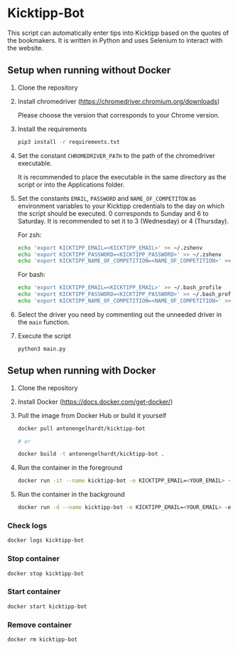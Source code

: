# Kicktipp-Bot

This script can automatically enter tips into Kicktipp based on the quotes of the bookmakers. It is written in Python and uses Selenium to interact with the website.

## Setup when running without Docker

1. Clone the repository

2. Install chromedriver (<https://chromedriver.chromium.org/downloads>)

    Please choose the version that corresponds to your Chrome version.

3. Install the requirements

    ```bash
    pip3 install -r requirements.txt
    ```

4. Set the constant `CHROMEDRIVER_PATH` to the path of the chromedriver executable.

    It is recommended to place the executable in the same directory as the script or into the Applications folder.

5. Set the constants `EMAIL`, `PASSWORD` and `NAME_OF_COMPETITON` as environment variables to your Kicktipp credentials to the day on which the script should be executed. 0 corresponds to Sunday and 6 to Saturday. It is recommended to set it to 3 (Wednesday) or 4 (Thursday).

    For zsh:

    ```bash
    echo 'export KICKTIPP_EMAIL=<KICKTIPP_EMAIL>' >> ~/.zshenv  
    echo 'export KICKTIPP_PASSWORD=<KICKTIPP_PASSWORD>' >> ~/.zshenv   
    echo 'export KICKTIPP_NAME_OF_COMPETITION=<NAME_OF_COMPETITION>' >> ~/.zshenv
    ```

    For bash:

    ```bash
    echo 'export KICKTIPP_EMAIL=<KICKTIPP_EMAIL>' >> ~/.bash_profile      
    echo 'export KICKTIPP_PASSWORD=<KICKTIPP_PASSWORD>' >> ~/.bash_profile  
    echo 'export KICKTIPP_NAME_OF_COMPETITION=<NAME_OF_COMPETITION>' >> ~/.bash_profile
    ```

6. Select the driver you need by commenting out the unneeded driver in the `main` function.

7. Execute the script

    ```python3 main.py```

## Setup when running with Docker

1. Clone the repository

2. Install Docker (<https://docs.docker.com/get-docker/>)

3. Pull the image from Docker Hub or build it yourself

    ```bash
    docker pull antonengelhardt/kicktipp-bot

    # or 

    docker build -t antonengelhardt/kicktipp-bot .
    ```

4. Run the container in the foreground

    ```bash
    docker run -it --name kicktipp-bot -e KICKTIPP_EMAIL=<YOUR_EMAIL> -e KICKTIPP_PASSWORD=<YOUR_PASSWORD> -e KICKTIPP_NAME_OF_COMPETITION=<NAME_OF_COMPETITION> antonengelhardt/kicktipp-bot
    ```

5. Run the container in the background

    ```bash
    docker run -d --name kicktipp-bot -e KICKTIPP_EMAIL=<YOUR_EMAIL> -e KICKTIPP_PASSWORD=<YOUR_PASSWORD> -e KICKTIPP_NAME_OF_COMPETITION=<NAME_OF_COMPETITION> antonengelhardt/kicktipp-bot
    ```

### Check logs

```bash
docker logs kicktipp-bot
```

### Stop container

```bash
docker stop kicktipp-bot
```

### Start container

```bash
docker start kicktipp-bot
```

### Remove container

```bash
docker rm kicktipp-bot
```
